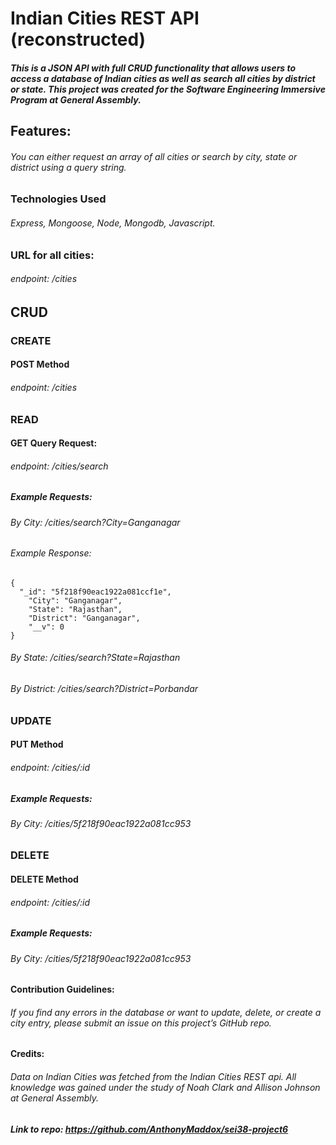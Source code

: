 # Indian Cities REST API (reconstructed)

##### This is a JSON API with full CRUD functionality that allows users to access a database of Indian cities as well as search all cities by district or state. This project was created for the Software Engineering Immersive Program at General Assembly.

## Features:

###### You can either request an array of all cities or search by city, state or district using a query string.

### Technologies Used

###### Express, Mongoose, Node, Mongodb, Javascript.

### URL for all cities:

###### _endpoint:_ /cities

## CRUD

### CREATE

#### POST Method

###### _endpoint:_ /cities

### READ

#### GET Query Request:

###### _endpoint:_ /cities/search

##### Example Requests:

###### By City: /cities/search?City=Ganganagar

###### Example Response:

```
{
  "_id": "5f218f90eac1922a081ccf1e",
    "City": "Ganganagar",
    "State": "Rajasthan",
    "District": "Ganganagar",
    "__v": 0
}

```

###### By State: /cities/search?State=Rajasthan

###### By District: /cities/search?District=Porbandar

### UPDATE

#### PUT Method

###### _endpoint:_ /cities/:id

##### Example Requests:

###### By City: /cities/5f218f90eac1922a081cc953

### DELETE

#### DELETE Method

###### endpoint: /cities/:id

##### Example Requests:

###### By City: /cities/5f218f90eac1922a081cc953

#### Contribution Guidelines:

###### If you find any errors in the database or want to update, delete, or create a city entry, please submit an issue on this project’s GitHub repo.

#### Credits:

###### Data on Indian Cities was fetched from the Indian Cities REST api. All knowledge was gained under the study of Noah Clark and Allison Johnson at General Assembly.

##### Link to repo: _https://github.com/AnthonyMaddox/sei38-project6_
